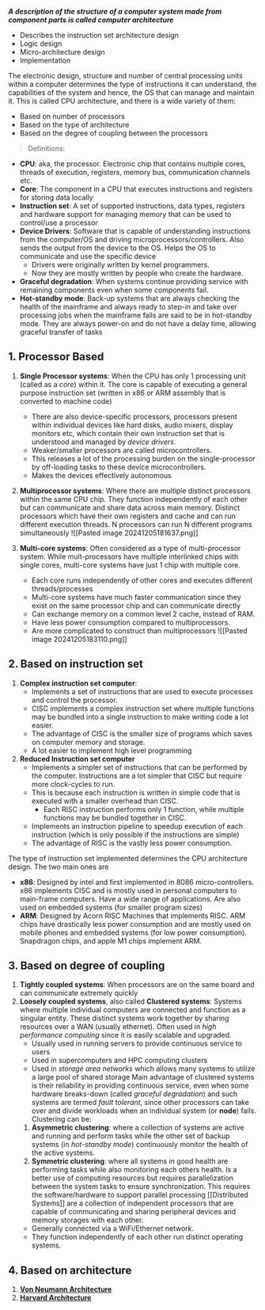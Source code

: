  ***A description of the structure of a computer system made from component parts is called computer architecture***
 - Describes the instruction set architecture design
 - Logic design
 - Micro-architecture design
 - Implementation

The electronic design, structure and number of central processing units within a computer determines the type of instructions it can understand, the capabilities of the system and hence, the OS that can manage and maintain it. This is called CPU architecture, and there is a wide variety of them:
- Based on number of processors
- Based on the type of architecture
- Based on the degree of coupling between the processors

>Definitions:

- **CPU**: aka, the processor. Electronic chip that contains multiple cores, threads of execution, registers, memory bus, communication channels etc.
- **Core**: The component in a CPU that executes instructions and registers for storing data locally
- **Instruction set**: A set of supported instructions, data types, registers and hardware support for managing memory that can be used to control/use a processor
- **Device Drivers**: Software that is capable of understanding instructions from the computer/OS and driving microprocessors/controllers. Also sends the output from the device to the OS. Helps the OS to communicate and use the specific device
	- Drivers were originally written by kernel programmers.
	- Now they are mostly written by people who create the hardware.
- **Graceful degradation**: When systems continue providing service with remaining components even when some components fail.
- **Hot-standby mode**: Back-up systems that are always checking the health of the mainframe and always ready to step-in and take over processing jobs when the mainframe fails are said to be in hot-standby mode. They are always power-on and do not have a delay time, allowing graceful transfer of tasks
## 1. Processor Based
1. **Single Processor systems**: When the CPU has only 1 processing unit (called as a *core*) within it.  The core is capable of executing a general purpose instruction set (written in x86 or ARM assembly that is converted to machine code)
	- There are also device-specific processors, processors present within individual devices like hard disks, audio mixers, display monitors etc, which contain their own instruction set that is understood and managed by *device drivers*.
	- Weaker/smaller processors are called microcontrollers.
	- This releases a lot of the processing burden on the single-processor by off-loading tasks to these device microcontrollers.
	- Makes the devices effectively autonomous
2. **Multiprocessor systems**: Where there are multiple distinct processors within the same CPU chip. They function independently of each other but can communicate and share data across main memory. Distinct processors which have their own registers and cache and can run different execution threads. N processors can run N different programs simultaneously
![[Pasted image 20241205181637.png]]

3. **Multi-core systems**: Often considered as a type of multi-processor system. While mult-processors have multiple interlinked chips with single cores, multi-core systems have just 1 chip with multiple core. 
	-  Each core runs independently of other cores and executes different threads/processes
	- Multi-core systems have much faster communication since they exist on the same processor chip and can communicate directly
	- Can exchange memory on a common level 2 cache, instead of RAM.
	- Have less power consumption compared to multiprocessors. 
	- Are more complicated to construct than multiprocessors
![[Pasted image 20241205183110.png]]

## 2. Based on instruction set
1. **Complex instruction set computer**:
	- Implements a set of instructions that are used to execute processes and control the processor. 
	- CISC implements a complex instruction set where multiple functions may be bundled into a single instruction to make writing code a lot easier.
	- The advantage of CISC is the smaller size of programs which saves on computer memory and storage.
	- A lot easier to implement high level programming
1. **Reduced Instruction set computer**
	- Implements a simpler set of instructions that can be performed by the computer. Instructions are a lot simpler that CISC but require more clock-cycles to run. 
	- This is because each instruction is written in simple code that is executed with a smaller overhead than CISC.
		- Each RISC instruction performs only 1 function, while multiple functions may be bundled together in CISC.
	- Implements an instruction pipeline to speedup execution of each instruction (which is only possible if the instructions are simple)
	- The advantage of RISC is the vastly less power consumption.

The type of instruction set implemented determines the CPU architecture design. The two main ones are
- **x86**: Designed by intel and first implemented in 8086 micro-controllers. x86 implements CISC and is mostly used in personal computers to main-frame computers. Have a wide range of applications. Are also used on embedded systems (for smaller program sizes)
- **ARM**: Designed by Acorn RISC Machines that implements RISC. ARM chips have drastically less power consumption and are mostly used on mobile phones and embedded systems (for low power consumption). Snapdragon chips, and apple M1 chips implement ARM.

## 3. Based on degree of coupling
1. **Tightly coupled systems**: When processors are on the same board and can communicate extremely quickly
2. **Loosely coupled systems**, also called **Clustered systems**: Systems where multiple individual computers are connected and function as a singular entity. These distinct systems work together by sharing resources over a WAN  (usually ethernet). Often used in *high performance computing* since it is easily scalable and upgraded.
	- Usually used in running servers to provide continuous service to users
	- Used in supercomputers and HPC computing clusters
	- Used in *storage area networks* which allows many systems to utilize a large pool of shared storage
	Main advantage of clustered systems is their reliability in providing continuous service, even when some hardware breaks-down (called *graceful degradation*) and such systems are termed *fault tolerant*, since other processors can take over and divide workloads when an individual system (or **node**) fails.
	Clustering can be:
	1. **Asymmetric clustering**: where a collection of systems are active and running and perform tasks while the other set of backup systems (in *hot-standby mode*) continuously monitor the health of the active systems. 
	2. **Symmetric clustering**: where all systems in good health are performing tasks while also monitoring each others health. Is a better use of computing resources but requires parallelization between the system tasks to ensure synchronization. This requires the software/hardware to support parallel processing
	[[Distributed Systems]] are a collection of independent processors that are capable of communicating and sharing peripheral devices and memory storages with each other.
	- Generally connected via a WiFi/Ethernet network.
	- They function independently of each other run distinct operating systems.

## 4. Based on architecture
1. [**Von Neumann Architecture**](https://en.wikipedia.org/wiki/Von_Neumann_architecture#von_Neumann_bottleneck)
2. [**Harvard Architecture**](https://en.wikipedia.org/wiki/Harvard_architecture)

